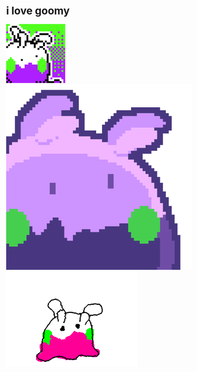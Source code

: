 ---
---
# i love goomy
<img src="/assets/images/goomy/goomycloseup.png">
<img src="/assets/images/goomy/goomystare.png">
<img src="/assets/images/goomy/goomywobble.gif">
